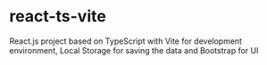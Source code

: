 # react-ts-vite
React.js project based on TypeScript with Vite for development environment, Local Storage for saving the data and Bootstrap for UI
